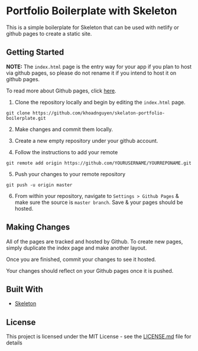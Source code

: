# Portfolio Boilerplate with Skeleton   
This is a simple boilerplate for Skeleton that can be used with netlify or github pages to create a static site.

## Getting Started
**NOTE:** The `index.html` page is the entry way for your app if you plan to host via github pages, so please do not rename it if you intend to host it on github pages. 

To read more about Github pages, click [here](https://pages.github.com/).

1. Clone the repository locally and begin by editing the `index.html` page.

```
git clone https://github.com/khoadnguyen/skelaton-portfolio-boilerplate.git
```

2. Make changes and commit them locally.

3. Create a new empty repository under your github account.

4. Follow the instructions to add your remote 

```
git remote add origin https://github.com/YOURUSERNAME/YOURREPONAME.git
```

5. Push your changes to your remote repository

```
git push -u origin master
```

6. From within your repository, navigate to `Settings > Github Pages` & make sure the source is `master branch`. Save & your pages should be hosted. 

## Making Changes
All of the pages are tracked and hosted by Github. To create new pages, simply duplicate the index page and make another layout.

Once you are finished, commit your changes to see it hosted. 

Your changes should reflect on your Github pages once it is pushed.

## Built With

* [Skeleton](http://getskeleton.com/)

## License

This project is licensed under the MIT License - see the [LICENSE.md](LICENSE.md) file for details
